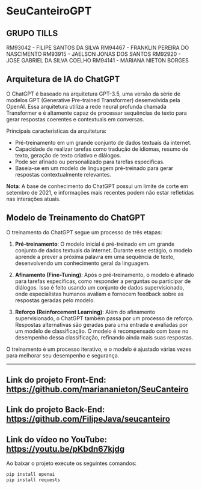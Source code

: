 # SeuCanteiroGPT

## GRUPO TILLS
RM93042 - FILIPE SANTOS DA SILVA
RM94467 - FRANKLIN PEREIRA DO NASCIMENTO
RM93915 - JAELSON JONAS DOS SANTOS
RM92920 - JOSE GABRIEL DA SILVA COELHO
RM94141 - MARIANA NIETON BORGES

## Arquitetura de IA do ChatGPT

O ChatGPT é baseado na arquitetura GPT-3.5, uma versão da série de modelos GPT (Generative Pre-trained Transformer) desenvolvida pela OpenAI. Essa arquitetura utiliza a rede neural profunda chamada Transformer e é altamente capaz de processar sequências de texto para gerar respostas coerentes e contextuais em conversas.

Principais características da arquitetura:
- Pré-treinamento em um grande conjunto de dados textuais da internet.
- Capacidade de realizar tarefas como tradução de idiomas, resumo de texto, geração de texto criativo e diálogos.
- Pode ser afinado ou personalizado para tarefas específicas.
- Baseia-se em um modelo de linguagem pré-treinado para gerar respostas contextualmente relevantes.

**Nota**: A base de conhecimento do ChatGPT possui um limite de corte em setembro de 2021, e informações mais recentes podem não estar refletidas nas interações atuais.

## Modelo de Treinamento do ChatGPT

O treinamento do ChatGPT segue um processo de três etapas:

1. **Pré-treinamento**: O modelo inicial é pré-treinado em um grande conjunto de dados textuais da internet. Durante esse estágio, o modelo aprende a prever a próxima palavra em uma sequência de texto, desenvolvendo um conhecimento geral da linguagem.

2. **Afinamento (Fine-Tuning)**: Após o pré-treinamento, o modelo é afinado para tarefas específicas, como responder a perguntas ou participar de diálogos. Isso é feito usando um conjunto de dados supervisionado, onde especialistas humanos avaliam e fornecem feedback sobre as respostas geradas pelo modelo.

3. **Reforço (Reinforcement Learning)**: Além do afinamento supervisionado, o ChatGPT também passa por um processo de reforço. Respostas alternativas são geradas para uma entrada e avaliadas por um modelo de classificação. O modelo é recompensado com base no desempenho dessa classificação, refinando ainda mais suas respostas.

O treinamento é um processo iterativo, e o modelo é ajustado várias vezes para melhorar seu desempenho e segurança.

---

## Link do projeto Front-End: https://github.com/mariananieton/SeuCanteiro
## Link do projeto Back-End: https://github.com/FilipeJava/seucanteiro
## Link do vídeo no YouTube: https://youtu.be/pKbdn67kjdg

Ao baixar o projeto execute os seguintes comandos:

```js
pip install openai
pip install requests
```
